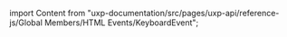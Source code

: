 
import Content from "uxp-documentation/src/pages/uxp-api/reference-js/Global Members/HTML Events/KeyboardEvent";

<Content query="product=photoshop"/>
